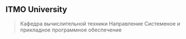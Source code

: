 ## ITMO University
> Кафедра вычислительной техники
> Направление Системеное и прикладное программное обеспечение